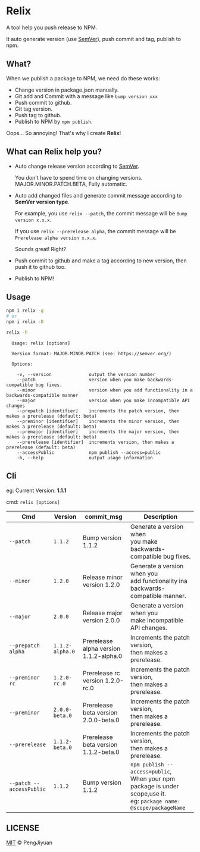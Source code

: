 # Relix
A tool help you push release to NPM.

It auto generate version (use [SemVer](https://semver.org/)), push commit and tag, publish to npm.

## What?

When we publish a package to NPM, we need do these works:

* Change version in package.json manually.
* Git add and Commit with a message like `bump version xxx`
* Push commit to github.
* Git tag version.
* Push tag to github.
* Publish to NPM by `npm publish`.

Oops... So annoying! That's why I create **Relix**!

## What can Relix help you?

* Auto change release version according to [SemVer](https://semver.org/).

  You don't have to spend time on changing versions. MAJOR.MINOR.PATCH.BETA, Fully automatic.

* Auto add changed files and generate commit message according to **SemVer version type**.

  For example, you use `relix --patch`, the commit message will be `Bump version x.x.x`.

  If you use `relix --prerelease alpha`, the commit message will be `Prerelease alpha version x.x.x`.

  Sounds great! Right?

* Push commit to github and make a tag according to new version, then push it to github too.

* Publish to NPM!

## Usage

```bash
npm i relix -g
# or
npm i relix -D
```

```bash
relix -h
```

```
  Usage: relix [options]

  Version format: MAJOR.MINOR.PATCH (see: https://semver.org/)

  Options:

    -v, --version              output the version number
    --patch                    version when you make backwards-compatible bug fixes.
    --minor                    version when you add functionality in a backwards-compatible manner
    --major                    version when you make incompatible API changes
    --prepatch [identifier]    increments the patch version, then makes a prerelease (default: beta)
    --preminor [identifier]    increments the minor version, then makes a prerelease (default: beta)
    --premajor [identifier]    increments the major version, then makes a prerelease (default: beta)
    --prerelease [identifier]  increments version, then makes a prerelease (default: beta)
    --accessPublic             npm publish --access=public
    -h, --help                 output usage information
```

## Cli

eg: Current Version: **1.1.1**

cmd: `relix [options]`

| Cmd                      | Version         | commit_msg     | Description |
|--------------------------|-----------------|----------------|-------------|
| `--patch`                | `1.1.2`         | Bump version 1.1.2 | Generate a version when<br>you make backwards-compatible bug fixes. |
| `--minor`                | `1.2.0`         | Release minor version 1.2.0 | Generate a version when you<br>add functionality ina backwards-compatible manner. |
| `--major`                | `2.0.0`         | Release major version 2.0.0 | Generate a version when you<br>make incompatible API changes. | 
| `--prepatch alpha`       | `1.1.2-alpha.0` | Prerelease alpha version 1.1.2-alpha.0 | Increments the patch version,<br>then makes a prerelease. | 
| `--preminor rc`          | `1.2.0-rc.0`    | Prerelease rc version 1.2.0-rc.0 | Increments the patch version,<br>then makes a prerelease. | 
| `--preminor`             | `2.0.0-beta.0`  | Prerelease beta version 2.0.0-beta.0 | Increments the patch version,<br>then makes a prerelease. |
| `--prerelease`           | `1.1.2-beta.0`  | Prerelease beta version 1.1.2-beta.0 | Increments the patch version,<br>then makes a prerelease. |
| `--patch --accessPublic` | `1.1.2`         | Bump version 1.1.2 | `npm publish --access=public`,<br>When your npm package is under scope,use it.<br>eg: `package name: @scope/packageName` |

## LICENSE

[MIT](./LICENSE) © PengJiyuan
